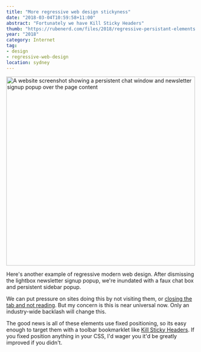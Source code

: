 ```yaml
---
title: "More regressive web design stickyness"
date: "2018-03-04T10:59:58+11:00"
abstract: "Fortunately we have Kill Sticky Headers"
thumb: "https://rubenerd.com/files/2018/regressive-persistant-elements.png"
year: "2018"
category: Internet
tag:
- design
- regressive-web-design
location: sydney
---
```

<p><img src="https://rubenerd.com/files/2018/regressive-persistant-elements.png" alt="A website screenshot showing a persistent chat window and newsletter signup popup over the page content" style="width:500px;" /></p>

Here's another example of regressive modern web design. After dismissing the lightbox newsletter signup popup, we're inundated with a faux chat box and persistent sidebar popup.

We can put pressure on sites doing this by not visiting them, or [closing the tab and not reading]. But my concern is this is near universal now. Only an industry-wide backlash will change this.

The good news is all of these elements use fixed positioning, so its easy enough to target them with a toolbar bookmarklet like [Kill Sticky Headers]. If you fixed position anything in your CSS, I'd wager you it'd be greatly improved if you didn't.

[Kill Sticky Headers]: https://alisdair.mcdiarmid.org/kill-sticky-headers/
[closing the tab and not reading]: http://tabcloseddidntread.com/

